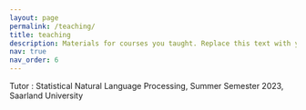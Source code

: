 ```yaml
---
layout: page
permalink: /teaching/
title: teaching
description: Materials for courses you taught. Replace this text with your description.
nav: true
nav_order: 6
---
```


Tutor : Statistical Natural Language Processing, Summer Semester 2023, Saarland University
